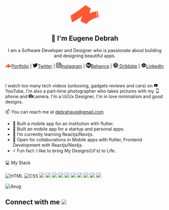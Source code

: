 <p align="center">
  <img src="assets/Asset 1.svg" width="90" />  
  <h2 align="center">👋 I'm Eugene Debrah</h2>
  <p align="center"> I am a Software Developer and Designer who is passionate about building and designing beautiful apps.</p>
</p>

<p align="center">
  <a href="https://lucid-wescoff-c1733b.netlify.app/"><img src="assets/Asset 1.svg" width= "18">Portfolio</a> | 
  <a href="https://twitter.com/4eug_"><img src="assets/twitter.png" width= "16">Twitter</a> |
  <a href="https://www.instagram.com/_.4eug"><img src="assets/instagram.png" width= "16">Instagram</a> |
  <a href="https://www.behance.net/debraheug"><img src="assets/behance.png" width= "16">Behance</a> |
  <a href="https://dribbble.com/4eug"><img src="assets/dribbble.png" width= "16"> Dribbble</a> |
  <a href="https://www.linkedin.com/in/eugene-debrah/"><img src="assets/Linkedin.png" width= "16">LinkedIn</a>
</p>

<br />

I watch too many tech videos (unboxing, gadgets reviews and cars) on <img src="assets/youtube.png" width= "13"> YouTube, I'm also a part-time photographer who takes pictures with my <img src="assets/smartphone.png" width= "13">phone and <img src="assets/camera.png" width= "13">camera. I'm a Ui/Ux Designer, I'm in love minimalism and good designs.

📫 You can reach me at debraheug@gmail.com

- 🔭 Built a mobile app for an Institution with flutter.
- 💙 Built an mobile app for a startup and personal apps.
- 🌱 I’m currently learning Reactjs/Nextjs.
- 🤝 Open for collaborations in Mobile apps with flutter, Frontend Development with Reactjs/Nextjs.
- ⚡ Fun fact: I like to bring My Designs(UI's) to Life.

<p>
  💻 My Stack<br/><br/> 
   <img src="https://img.shields.io/badge/HTML5-E34F26?style=for-the-badge&logo=html5&logoColor=white" alt="HTML">
   <img src="https://img.shields.io/badge/CSS3-1572B6?style=for-the-badge&logo=css3&logoColor=white" alt="CSS">
  <img src="https://img.shields.io/badge/JavaScript-323330?style=for-the-badge&logo=javascript&logoColor=F7DF1E" />
  <img src="https://img.shields.io/badge/TypeScript-323330?style=for-the-badge&logo=typescript&logoColor=61DAFB" />
  <img src="https://img.shields.io/badge/Dart-323330?style=for-the-badge&logo=dart&logoColor=blue"/>
  <img src="https://img.shields.io/badge/flutter-323330?style=for-the-badge&logo=flutter&logoColor=blue"/>
  <img src="https://img.shields.io/badge/MongoDB-323330?style=for-the-badge&logo=mongodb&logoColor=056608" />
  <img src="https://img.shields.io/badge/adobexd-323330?style=for-the-badge&logo=adobexd&logoColor=#440135"/>
  <img src="https://img.shields.io/badge/figma-323330?style=for-the-badge&logo=figma&logoColor=#440135"/>
  <img src="https://img.shields.io/badge/Webflow-323330?style=for-the-badge&logo=webflow&logoColor=blue"/>
  <img src="https://img.shields.io/badge/React-20232A?style=for-the-badge&logo=react&logoColor=61DAFB" />
  <img src="https://img.shields.io/badge/Tailwind-20232A?style=for-the-badge&logo=tailwindcss&logoColor=61DAFB" />
</p>

<!-- <img align="center" src="https://github-readme-streak-stats.herokuapp.com/?user=4eug" alt="4eug" /> -->
<img align="center" src ="https://github-readme-stats.vercel.app/api?username=4eug" alt="4eug" />

<p align="center">
 <h2> Connect with me <img src='https://raw.githubusercontent.com/ShahriarShafin/ShahriarShafin/main/Assets/handshake.gif' width="100px">
</p>


